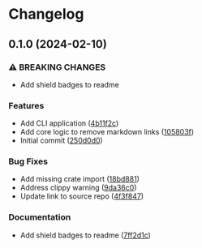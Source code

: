 # Changelog

## 0.1.0 (2024-02-10)


### ⚠ BREAKING CHANGES

* Add shield badges to readme

### Features

* Add CLI application ([4b11f2c](https://github.com/GeckoEidechse/remove-markdown-links/commit/4b11f2ce7c9fe48bb0ef0e47f2dafcc2077e283e))
* Add core logic to remove markdown links ([105803f](https://github.com/GeckoEidechse/remove-markdown-links/commit/105803ff5aed7031ed0e0dc1510e02cb2ccca09f))
* Initial commit ([250d0d0](https://github.com/GeckoEidechse/remove-markdown-links/commit/250d0d090539caafa8a1e0821823aa180cf38878))


### Bug Fixes

* Add missing crate import ([18bd881](https://github.com/GeckoEidechse/remove-markdown-links/commit/18bd88185b30ff66649e05af1bbffebdb9f4e50b))
* Address clippy warning ([9da36c0](https://github.com/GeckoEidechse/remove-markdown-links/commit/9da36c02f56ef93079bab29043720c978e85a9d3))
* Update link to source repo ([4f3f847](https://github.com/GeckoEidechse/remove-markdown-links/commit/4f3f847013fe6382a8a1e7113112b9719ab0a91f))


### Documentation

* Add shield badges to readme ([7ff2d1c](https://github.com/GeckoEidechse/remove-markdown-links/commit/7ff2d1cf8bc31e08c8d62bf7124b08c014045a11))
